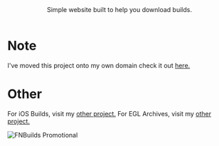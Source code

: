 <div align=center>
Simple website built to help you download builds.
</div>
<br>

# Note
I've moved this project onto my own domain check it out [here.](http://crunnie.xyz/builds/ "Crunnie's FNBuilds")

# Other
For iOS Builds, visit my [other project.](https://github.com/Crunnie/Fortnite-iOS-Archive "Crunnie's Fortnite iOS Archive")
For EGL Archives, visit my [other project.](https://github.com/Crunnie/EGL-Archive "Crunnie's EGL Archive")

<img src="https://media.discordapp.net/attachments/751304558453719176/936195654806548542/promotional.png" alt="FNBuilds Promotional">



